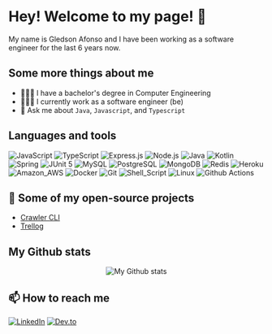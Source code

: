 # Hey! Welcome to my page! 👋

My name is Gledson Afonso and I have been working as a software engineer for the last 6 years now.

## Some more things about me

- 👨🏻‍🎓 I have a bachelor's degree in Computer Engineering
- 👨🏻‍💻 I currently work as a software engineer (be)
- 💬 Ask me about `Java`, `Javascript`, and `Typescript`

## Languages and tools
<p>
  <!--
  Badges to use in the future
  
  <img alt="HTML5" src="https://img.shields.io/badge/HTML5-E34F26?style=for-the-badge&logo=html5&logoColor=white" />
  <img alt="CSS3" src="https://img.shields.io/badge/CSS3-1572B6?style=for-the-badge&logo=css3&logoColor=white" />
  <img alt="React" src="https://img.shields.io/badge/React-20232A?style=for-the-badge&logo=react&logoColor=61DAFB" />
  -->
  
  <img alt="JavaScript" src="https://img.shields.io/badge/JavaScript-F7DF1E?style=for-the-badge&logo=javascript&logoColor=black" />
  <img alt="TypeScript" src="https://img.shields.io/badge/TypeScript-007ACC?style=for-the-badge&logo=typescript&logoColor=white" />
  <img alt="Express.js" src="https://img.shields.io/badge/Express.js-404D59?style=for-the-badge" />
  <img alt="Node.js" src="https://img.shields.io/badge/Node.js-43853D?style=for-the-badge&logo=node.js&logoColor=white" />
  <img alt="Java" src="https://img.shields.io/badge/Java-ED8B00?style=for-the-badge&logo=java&logoColor=white" />
  <img alt="Kotlin" src="https://img.shields.io/badge/Kotlin-0095D5?&style=for-the-badge&logo=kotlin&logoColor=white" />
  <img alt="Spring" src="https://img.shields.io/badge/Spring-6DB33F?style=for-the-badge&logo=spring&logoColor=white" />
  <img alt="JUnit 5" src="https://img.shields.io/badge/Junit5-25A162?style=for-the-badge&logo=junit5&logoColor=white" />
  <img alt="MySQL" src="https://img.shields.io/badge/MySQL-00000F?style=for-the-badge&logo=mysql&logoColor=white" />
  <img alt="PostgreSQL" src="https://img.shields.io/badge/PostgreSQL-316192?style=for-the-badge&logo=postgresql&logoColor=white" />
  <img alt="MongoDB" src="https://img.shields.io/badge/MongoDB-4EA94B?style=for-the-badge&logo=mongodb&logoColor=white" />
  <img alt="Redis" src="https://img.shields.io/badge/Redis-D9281A?style=for-the-badge&logo=redis&logoColor=white" />
  <img alt="Heroku" src="https://img.shields.io/badge/Heroku-430098?style=for-the-badge&logo=heroku&logoColor=white" />
  <img alt="Amazon_AWS" src="https://img.shields.io/badge/Amazon_AWS-232F3E?style=for-the-badge&logo=amazon-aws&logoColor=white" />
  <img alt="Docker" src="https://img.shields.io/badge/Docker-2496ED?style=for-the-badge&logo=docker&logoColor=white" />
  <img alt="Git" src="https://img.shields.io/badge/Git-E34F26?style=for-the-badge&logo=git&logoColor=white" />
  <img alt="Shell_Script" src="https://img.shields.io/badge/Shell_Script-121011?style=for-the-badge&logo=gnu-bash&logoColor=white" />
  <img alt="Linux" src="https://img.shields.io/badge/Linux-E34F26?style=for-the-badge&logo=linux&logoColor=black" />
  <img alt="Github Actions" src="https://img.shields.io/badge/GitHub_Actions-2088FF?style=for-the-badge&logo=github-actions&logoColor=white" />
</p>

## 🎁 Some of my open-source projects

- [Crawler CLI](https://github.com/GledsonAfonso/crawler-cli)
- [Trellog](https://github.com/GledsonAfonso/trellog)

## My Github stats

<p align="center"> <img src="https://github-readme-stats.vercel.app/api?username=GledsonAfonso&show_icons=true&theme=dracula" alt="My Github stats" />

## 📫 How to reach me

[<img alt="LinkedIn" src="https://img.shields.io/badge/LinkedIn-0077B5?style=for-the-badge&logo=linkedin&logoColor=white" />](https://www.linkedin.com/in/gledson-albuquerque/)
[<img alt="Dev.to" src="https://img.shields.io/badge/dev.to-0A0A0A?style=for-the-badge&logo=dev.to&logoColor=white" />](https://dev.to/gledsonafonso)
